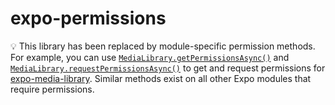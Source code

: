 # expo-permissions

💡 This library has been replaced by module-specific permission methods. For example, you can use [`MediaLibrary.getPermissionsAsync()`](https://docs.expo.dev/versions/latest/sdk/media-library/#medialibrarygetpermissionsasyncwriteonly) and [`MediaLibrary.requestPermissionsAsync()`](https://docs.expo.dev/versions/latest/sdk/media-library/#medialibraryrequestpermissionsasyncwriteonly) to get and request permissions for [expo-media-library](https://docs.expo.dev/versions/latest/sdk/media-library/). Similar methods exist on all other Expo modules that require permissions.